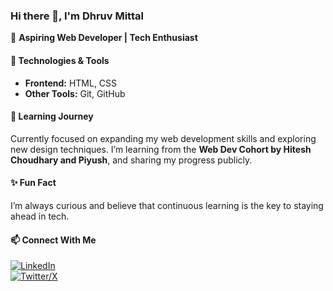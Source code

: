 ### Hi there 👋, I'm Dhruv Mittal  
🚀 **Aspiring Web Developer | Tech Enthusiast**  

#### 🔧 Technologies & Tools  
- **Frontend:** HTML, CSS  
- **Other Tools:** Git, GitHub  

#### 🌱 Learning Journey  
Currently focused on expanding my web development skills and exploring new design techniques. I’m learning from the **Web Dev Cohort by Hitesh Choudhary and Piyush**, and sharing my progress publicly.

#### ✨ Fun Fact  
I’m always curious and believe that continuous learning is the key to staying ahead in tech.  

#### 📫 Connect With Me  
[![LinkedIn](https://upload.wikimedia.org/wikipedia/commons/8/8f/LinkedIn_Logo_2023.png)](https://www.linkedin.com/in/dhruv-mittal-38957830a/)  
[![Twitter/X](https://upload.wikimedia.org/wikipedia/commons/c/ce/Twitter_logo_2021.svg)](https://x.com/its_dhruv_here_)  

<!---
its-dhruv-here/its-dhruv-here is a ✨ special ✨ repository because its `README.md` (this file) appears on your GitHub profile.
You can click the Preview link to take a look at your changes.
--->
